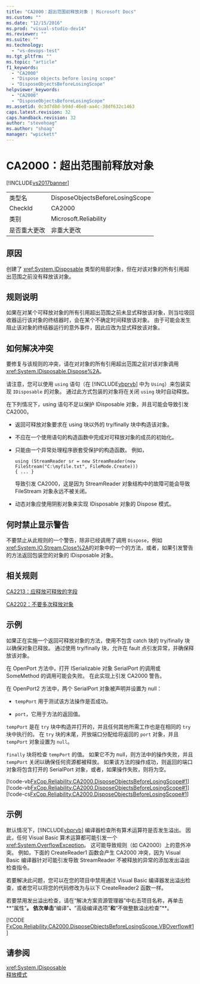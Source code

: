 ```yaml
---
title: "CA2000：超出范围前释放对象 | Microsoft Docs"
ms.custom: ""
ms.date: "12/15/2016"
ms.prod: "visual-studio-dev14"
ms.reviewer: ""
ms.suite: ""
ms.technology: 
  - "vs-devops-test"
ms.tgt_pltfrm: ""
ms.topic: "article"
f1_keywords: 
  - "CA2000"
  - "Dispose objects before losing scope"
  - "DisposeObjectsBeforeLosingScope"
helpviewer_keywords: 
  - "CA2000"
  - "DisposeObjectsBeforeLosingScope"
ms.assetid: 0c3d7d8d-b94d-46e8-aa4c-38df632c1463
caps.latest.revision: 32
caps.handback.revision: 32
author: "stevehoag"
ms.author: "shoag"
manager: "wpickett"
---
```

# CA2000：超出范围前释放对象
[!INCLUDE[vs2017banner](../code-quality/includes/vs2017banner.md)]

|||  
|-|-|  
|类型名|DisposeObjectsBeforeLosingScope|  
|CheckId|CA2000|  
|类别|Microsoft.Reliability|  
|是否重大更改|非重大更改|  
  
## 原因  
 创建了 <xref:System.IDisposable> 类型的局部对象，但在对该对象的所有引用超出范围之前没有释放该对象。  
  
## 规则说明  
 如果在对某个可释放对象的所有引用超出范围之前未显式释放该对象，则当垃圾回收器运行该对象的终结器时，会在某个不确定时间释放该对象。  由于可能会发生阻止该对象的终结器运行的意外事件，因此应改为显式释放该对象。  
  
## 如何解决冲突  
 要修复与该规则的冲突，请在对对象的所有引用超出范围之前对该对象调用 <xref:System.IDisposable.Dispose%2A>。  
  
 请注意，您可以使用 `using` 语句（在 [!INCLUDE[vbprvb](../code-quality/includes/vbprvb_md.md)] 中为 `Using`）来包装实现 `IDisposable` 的对象。  通过此方式包装的对象将在关闭 `using` 块时自动释放。  
  
 在下列情况下，using 语句不足以保护 IDisposable 对象，并且可能会导致引发 CA2000。  
  
-   返回可释放对象要求在 using 块以外的 try\/finally 块中构造该对象。  
  
-   不应在一个使用语句的构造函数中完成对可释放对象的成员的初始化。  
  
-   只能由一个异常处理程序嵌套受保护的构造函数。  例如，  
  
    ```  
    using (StreamReader sr = new StreamReader(new FileStream("C:\myfile.txt", FileMode.Create)))  
    { ... }  
    ```  
  
     导致引发 CA2000，这是因为 StreamReader 对象结构中的故障可能会导致 FileStream 对象永远不被关闭。  
  
-   动态对象应使用阴影对象来实现 IDisposable 对象的 Dispose 模式。  
  
## 何时禁止显示警告  
 不要禁止从此规则的一个警告，除非已经调用了调用 `Dispose`，例如 <xref:System.IO.Stream.Close%2A>的对象中的一个的方法，或者，如果引发警告的方法返回包装您的对象的 IDisposable 对象。  
  
## 相关规则  
 [CA2213：应释放可释放的字段](../code-quality/ca2213-disposable-fields-should-be-disposed.md)  
  
 [CA2202：不要多次释放对象](../code-quality/ca2202-do-not-dispose-objects-multiple-times.md)  
  
## 示例  
 如果正在实施一个返回可释放对象的方法，使用不包含 catch 块的 try\/finally 块以确保对象已释放。  通过使用 try\/finally 块，允许在 fault 点引发异常，并确保释放该对象。  
  
 在 OpenPort 方法中，打开 ISerializable 对象 SerialPort 的调用或 SomeMethod 的调用可能会失败。  在此实现上引发 CA2000 警告。  
  
 在 OpenPort2 方法中，两个 SerialPort 对象被声明并设置为 null：  
  
-   `tempPort` 用于测试该方法操作是否成功。  
  
-   `port`，它用于方法的返回值。  
  
 `tempPort` 是在 `try` 块中构造并打开的，并且任何其他所需工作也是在相同的 `try` 块中执行的。  在 `try` 块的末尾，开放端口分配给将返回的 `port` 对象，并且 `tempPort` 对象设置为 `null`。  
  
 `finally` 块将检查 `tempPort` 的值。  如果它不为 null，则方法中的操作失败，并且 `tempPort` 关闭以确保任何资源都被释放。  如果该方法的操作成功，则返回的端口对象将包含打开的 SerialPort 对象，或者，如果操作失败，则将为空。  
  
 [!code-vb[FxCop.Reliability.CA2000.DisposeObjectsBeforeLosingScope#1](../code-quality/codesnippet/VisualBasic/ca2000-dispose-objects-before-losing-scope_1.vb)]
 [!code-vb[FxCop.Reliability.CA2000.DisposeObjectsBeforeLosingScope#1](../code-quality/codesnippet/VisualBasic/ca2000-dispose-objects-before-losing-scope_1.vb)]
 [!code-cs[FxCop.Reliability.CA2000.DisposeObjectsBeforeLosingScope#1](../code-quality/codesnippet/CSharp/ca2000-dispose-objects-before-losing-scope_1.cs)]  
  
## 示例  
 默认情况下，[!INCLUDE[vbprvb](../code-quality/includes/vbprvb_md.md)] 编译器检查所有算术运算符是否发生溢出。  因此，任何 Visual Basic 算术运算都可能引发一个 <xref:System.OverflowException>。  这可能导致规则（如 CA2000）上的意外冲突。  例如，下面的 CreateReader1 函数会产生 CA2000 冲突，因为 Visual Basic 编译器针对可能引发导致 StreamReader 不被释放的异常的添加发出溢出检查指令。  
  
 若要解决此问题，您可以在您的项目中禁用通过 Visual Basic 编译器发出溢出检查，或者您可以将您的代码修改为与以下 CreateReader2 函数一样。  
  
 若要禁用发出溢出检查，请在“解决方案资源管理器”中右击项目名称，再单击**“属性”**。  依次单击**“编译”**、**“高级编译选项”**和**“不做整数溢出检查”**。  
  
 [!CODE [FxCop.Reliability.CA2000.DisposeObjectsBeforeLosingScope.VBOverflow#1](FxCop.Reliability.CA2000.DisposeObjectsBeforeLosingScope.VBOverflow#1)]  
  
## 请参阅  
 <xref:System.IDisposable>   
 [释放模式](../Topic/Dispose%20Pattern.md)